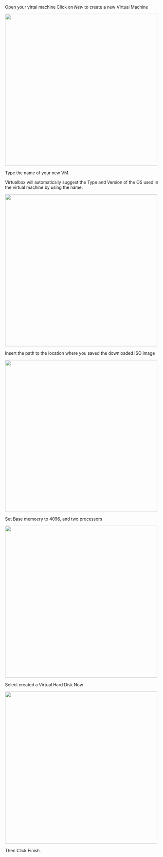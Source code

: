 
Open your virtal machine
Click on *New* to create a new Virtual Machine

<img src="https://user-images.githubusercontent.com/45208254/236521093-7a3b6fcb-1265-4a15-afce-eda729f4c5f4.png" width="500" />

Type the name of your new VM.

Virtualbox will automatically suggest the Type and Version of the OS used in the virtual machine by using the name.

<img src="https://user-images.githubusercontent.com/45208254/236521379-4bb215f4-e933-482d-84d7-a8e2f27a4056.png" width="500" />

Insert the path to the location where you saved the downloaded ISO image

<img src="https://user-images.githubusercontent.com/45208254/236522444-f4862db6-a98c-434b-b0ca-4544d9c7e00e.png" width="500" />

Set Base memoery to 4096, and two processors

<img src="https://user-images.githubusercontent.com/45208254/236521624-11ba41cb-35ef-41b1-9e55-b24a913630c7.png" width="500" />

Select created a Virtual Hard Disk Now

<img src="https://user-images.githubusercontent.com/45208254/236521840-4140285a-e664-4853-8f00-1f13f8f34247.png" width="500" />

Then Click Finish.

